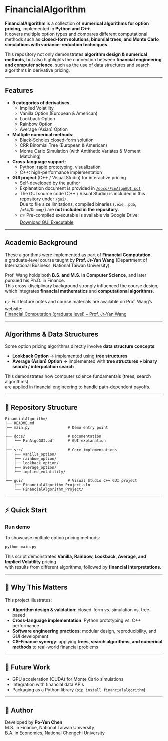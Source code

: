 # FinancialAlgorithm

**FinancialAlgorithm** is a collection of **numerical algorithms for option pricing**, implemented in **Python and C++**.  
It covers multiple option types and compares different computational methods such as **closed-form solutions, binomial trees, and Monte Carlo simulations with variance-reduction techniques**.  

This repository not only demonstrates **algorithm design & numerical methods**, but also highlights the connection between **financial engineering and computer science**, such as the use of data structures and search algorithms in derivative pricing.  

---

## Features
- **5 categories of derivatives**:
  - Implied Volatility
  - Vanilla Option (European & American)
  - Lookback Option
  - Rainbow Option
  - Average (Asian) Option
- **Multiple numerical methods**:
  - Black-Scholes closed-form solution
  - CRR Binomial Tree (European & American)
  - Monte Carlo Simulation (with Antithetic Variates & Moment Matching)
- **Cross-language support**:
  - Python: rapid prototyping, visualization
  - C++: high-performance implementation
- **GUI project** (C++ / Visual Studio) for interactive pricing  
  - Self-developed by the author  
  - Explanation document is provided in [`/docs/FinAlgoGUI.pdf`](./docs/FinAlgoGUI.pdf)  
  - The GUI source code (C++ / Visual Studio) is included in this repository under `/gui/`.  
    Due to file size limitations, compiled binaries (`.exe`, `.pdb`, `/x64/Debug/`) are **not included in the repository**.  
  - 👉 Pre-compiled executable is available via Google Drive:  
    [Download GUI Executable](https://drive.google.com/drive/folders/19rN5I7lyPibIerePZmzA9pS2DChA1oQm?usp=sharing)
---

## Academic Background
These algorithms were implemented as part of **Financial Computation**,  
a graduate-level course taught by **Prof. Jr-Yan Wang** (Department of International Business, National Taiwan University).  

Prof. Wang holds both **B.S. and M.S. in Computer Science**, and later pursued his Ph.D. in Finance.  
This cross-disciplinary background strongly influenced the course design, which integrates **financial mathematics** and **computational algorithms**.  

👉 Full lecture notes and course materials are available on Prof. Wang’s website:  
[Financial Computation (graduate level) – Prof. Jr-Yan Wang](https://homepage.ntu.edu.tw/~jryanwang/courses/Financial%20Computation%20or%20Financial%20Engineering%20(graduate%20level)/FC_graduate.htm)

---

## Algorithms & Data Structures
Some option pricing algorithms directly involve **data structure concepts**:
- **Lookback Option** → implemented using **tree structures**  
- **Average (Asian) Option** → implemented with **tree structures + binary search / interpolation search**  

This demonstrates how computer science fundamentals (trees, search algorithms)  
are applied in financial engineering to handle path-dependent payoffs.

---

## 📂 Repository Structure
```plaintext
FinancialAlgorithm/
│── README.md
│── main.py                 # Demo entry point
│
├── docs/                   # Documentation
│   └── FinAlgoGUI.pdf      # GUI explanation
│
├── src/                    # Core implementations
│   ├── vanilla_option/
│   ├── rainbow_option/
│   ├── lookback_option/
│   ├── average_option/
│   └── implied_volatility/
│
└── gui/                    # Visual Studio C++ GUI project
    ├── FinancialAlgorithm_Project.sln
    └── FinancialAlgorithm_Project/
```

---

## ⚡ Quick Start
### Run demo
To showcase multiple option pricing methods:
```bash
python main.py
```
This script demonstrates **Vanilla, Rainbow, Lookback, Average, and Implied Volatility** pricing  
with results from different algorithms, followed by **financial interpretations**.

---

## 📖 Why This Matters
This project illustrates:
- **Algorithm design & validation**: closed-form vs. simulation vs. tree-based  
- **Cross-language implementation**: Python prototyping vs. C++ performance  
- **Software engineering practices**: modular design, reproducibility, and GUI development  
- **CS–Finance synergy**: applying **trees, search algorithms, and numerical methods** to real-world financial problems  

---

## 🔮 Future Work
- GPU acceleration (CUDA) for Monte Carlo simulations  
- Integration with financial data APIs  
- Packaging as a Python library (`pip install financialalgorithm`)  

---

## 📌 Author
Developed by **Po-Yen Chen**  
M.S. in Finance, National Taiwan University  
B.A. in Economics, National Chengchi University  

